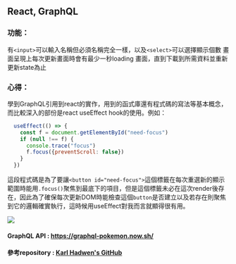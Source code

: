 ## React, GraphQL

### 功能：
有`<input>`可以輸入名稱但必須名稱完全一樣，以及`<select>`可以選擇顯示個數
畫面呈現上每次更新畫面時會有最少一秒loading 畫面，直到下載到所需資料並重新更新state為止

### 心得：
學到GraphQL引用到react的實作，用到的函式庫還有程式碼的寫法等基本概念，而比較深入的部份是react useEffect hook的使用。例如：
```javascript 
  useEffect(() => {
    const f = document.getElementById("need-focus")
    if (null !== f) {
      console.trace("focus")
      f.focus({preventScroll: false})
    }
  })
```
這段程式碼是為了要讓`<button id="need-focus">`這個標籤在每次重選新的顯示範圍時能用`.focus()`聚焦到最底下的項目，但是這個標籤未必在這次render後存在，因此為了確保每次更新DOM時能檢查這個`button`是否建立以及若存在則聚焦到它的邏輯確實執行，這時候用useEffect對我而言就顯得很有用。

![](https://media.giphy.com/media/YqiV1dpZB3LOweOzPP/giphy.gif)

#### GraphQL API : https://graphql-pokemon.now.sh/
#### 參考repository : [Karl Hadwen's GitHub](https://github.com/karlhadwen/pokemon)
